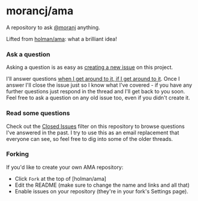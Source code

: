 # morancj/ama

A repository to ask [@moranj](https://github.com/morancj/) anything.

Lifted from [holman/ama](https://github.com/holman/ama): what a brilliant idea!

### Ask a question

Asking a question is as easy as
[creating a new issue](https://github.com/morancj/ama/issues/new) on this
project.

I'll answer questions
[when I get around to it, if I get around to it](http://bofh.bjash.com/newbofh/bofh6nov.html).
Once I answer I'll close the
issue just so I know what I've covered - if you have any further
questions just respond in the thread and I'll get back to you soon. Feel free to
ask a question on any old issue too, even if you didn't create it.

### Read some questions

Check out the [Closed Issues](https://github.com/moranj/ama/issues?q=is%3Aissue+is%3Aclosed)
filter on this repository to browse questions I've answered in the past. I try
to use this as an email replacement that everyone can see, so feel free to dig
into some of the older threads.

### Forking

If you'd like to create your own AMA repository:

- Click `Fork` at the top of [holman/ama]
- Edit the README (make sure to change the name and links and all that)
- Enable issues on your repository (they're in your fork's Settings page).
